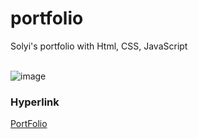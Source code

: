 # portfolio
 Solyi's portfolio with Html, CSS, JavaScript</br></br>
 
 ![image](https://user-images.githubusercontent.com/89246392/146866400-7b27c3d1-6182-4dd4-976a-f5263eccdf81.png)</br>


 ### Hyperlink
[PortFolio](https://soyikimm.github.io/portfolio)</br>
